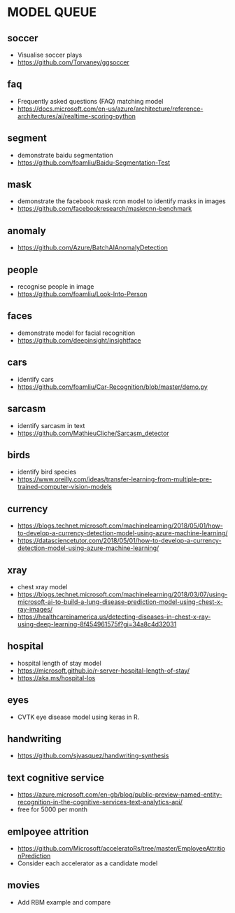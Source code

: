 # MODEL QUEUE

## soccer
* Visualise soccer plays
* https://github.com/Torvaney/ggsoccer

## faq
* Frequently asked questions (FAQ) matching model
* https://docs.microsoft.com/en-us/azure/architecture/reference-architectures/ai/realtime-scoring-python

## segment
* demonstrate baidu segmentation
* https://github.com/foamliu/Baidu-Segmentation-Test

## mask
* demonstrate the facebook mask rcnn model to identify masks in images
* https://github.com/facebookresearch/maskrcnn-benchmark

## anomaly
* https://github.com/Azure/BatchAIAnomalyDetection

## people
* recognise people in image
* https://github.com/foamliu/Look-Into-Person

## faces
* demonstrate model for facial recognition
* https://github.com/deepinsight/insightface

## cars
* identify cars
* https://github.com/foamliu/Car-Recognition/blob/master/demo.py

## sarcasm
* identify sarcasm in text
* https://github.com/MathieuCliche/Sarcasm_detector

## birds
* identify bird species
* https://www.oreilly.com/ideas/transfer-learning-from-multiple-pre-trained-computer-vision-models
  
## currency
* https://blogs.technet.microsoft.com/machinelearning/2018/05/01/how-to-develop-a-currency-detection-model-using-azure-machine-learning/
* https://datasciencetutor.com/2018/05/01/how-to-develop-a-currency-detection-model-using-azure-machine-learning/
  
## xray
* chest xray model
* https://blogs.technet.microsoft.com/machinelearning/2018/03/07/using-microsoft-ai-to-build-a-lung-disease-prediction-model-using-chest-x-ray-images/
* https://healthcareinamerica.us/detecting-diseases-in-chest-x-ray-using-deep-learning-8f454961575f?gi=34a8c4d32031

## hospital
* hospital length of stay model
* https://microsoft.github.io/r-server-hospital-length-of-stay/
* https://aka.ms/hospital-los

## eyes
* CVTK eye disease model using keras in R.

## handwriting
* https://github.com/sjvasquez/handwriting-synthesis

## text cognitive service
* https://azure.microsoft.com/en-gb/blog/public-preview-named-entity-recognition-in-the-cognitive-services-text-analytics-api/
* free for 5000 per month

## emlpoyee attrition
* https://github.com/Microsoft/acceleratoRs/tree/master/EmployeeAttritionPrediction
* Consider each accelerator as a candidate model

## movies
* Add RBM example and compare
